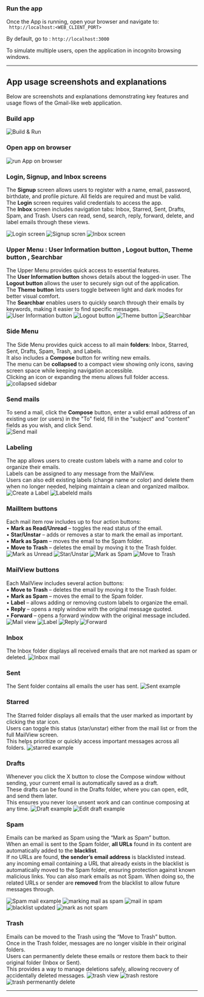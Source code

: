 
### Run the app
 Once the App is running, open your browser and navigate to:  
 ` http://localhost:<WEB_CLIENT_PORT>`  

 By default, go to : `http://localhost:3000`

To simulate multiple users, open the application in incognito browsing windows.  

---

## App usage screenshots and explanations
Below are screenshots and explanations demonstrating key features and usage flows of the Gmail-like web application.  

### Build app  
![Build & Run](../Screenshots/1.png) 

### Open app on browser
![run App on browser](../Screenshots/2.png)

### Login, Signup, and Inbox screens
The **Signup** screen allows users to register with a name, email, password, birthdate, and profile picture. All fields are required and must be valid.  
The **Login** screen requires valid credentials to access the app.  
The **Inbox** screen includes navigation tabs: Inbox, Starred, Sent, Drafts, Spam, and Trash. Users can read, send, search, reply, forward, delete, and label emails through these views. 

![Login screen](../Screenshots/3.png)
![Signup scren](../Screenshots/4.png)
![Inbox screen](../Screenshots/5.png)

### Upper Menu :  User Information button , Logout button, Theme button , Searchbar
The Upper Menu provides quick access to essential features.  
The **User Information button** shows details about the logged-in user. 
The **Logout button** allows the user to securely sign out of the application.  
The **Theme button** lets users toggle between light and dark modes for better visual comfort.  
The **Searchbar** enables users to quickly search through their emails by keywords, making it easier to find specific messages.
![User Information button](../Screenshots/6.png)
![Logout button](../Screenshots/7.png)
![Theme button](../Screenshots/8.png)
![Searchbar](../Screenshots/9.png)

### Side Menu
The Side Menu provides quick access to all main **folders**: Inbox, Starred, Sent, Drafts, Spam, Trash, and Labels.  
It also includes a **Compose** button for writing new emails.  
The menu can be **collapsed** to a compact view showing only icons, saving screen space while keeping navigation accessible.  
Clicking an icon or expanding the menu allows full folder access.
![collapsed sidebar](../Screenshots/10.png)


### Send mails
To send a mail, click the **Compose** button, enter a valid email address of an existing user (or users) in the "To" field, fill in the "subject" and "content" fields as you wish, and click Send.  
![Send mail](../Screenshots/11.png)

### Labeling
The app allows users to create custom labels with a name and color to organize their emails.  
Labels can be assigned to any message from the MailView.  
Users can also edit existing labels (change name or color) and delete them when no longer needed, helping maintain a clean and organized mailbox.
![Create a Label](../Screenshots/12.png)
![Labeleld mails](../Screenshots/13.png)

### MailItem buttons 
Each mail item row includes up to four action buttons:  
  • **Mark as Read/Unread** – toggles the read status of the email.  
  • **Star/Unstar** – adds or removes a star to mark the email as important.  
  • **Mark as Spam** – moves the email to the Spam folder.  
  • **Move to Trash** – deletes the email by moving it to the Trash folder.  
![Mark as Unread](../Screenshots/14.png)
![Star/Unstar](../Screenshots/15.png)
![Mark as Spam](../Screenshots/16.png)
![Move to Trash](../Screenshots/17.png)

### MailView buttons 
Each MailView includes several action buttons:  
  • **Move to Trash** – deletes the email by moving it to the Trash folder.  
  • **Mark as Spam** – moves the email to the Spam folder.  
  • **Label** – allows adding or removing custom labels to organize the email.  
  • **Reply** – opens a reply window with the original message quoted.  
  • **Forward** – opens a forward window with the original message included.  
![Mail view](../Screenshots/18.png)
![Label](../Screenshots/19.png)
![Reply](../Screenshots/20.png)
![Forward](../Screenshots/21.png)

### Inbox
 The Inbox folder displays all received emails that are not marked as
 spam or deleted.
 ![Inbox mail](../Screenshots/22.png)

### Sent
The Sent folder contains all emails the user has sent.
 ![Sent example](../Screenshots/23.png)

### Starred
The Starred folder displays all emails that the user marked as important by clicking the star icon.  
Users can toggle this status (star/unstar) either from the mail list or from the full MailView screen.  
This helps prioritize or quickly access important messages across all folders.
![starred example](../Screenshots/24.png)

### Drafts
Whenever you click the X button to close the Compose window without sending, your current email is automatically saved as a draft.  
These drafts can be found in the Drafts folder, where you can open, edit, and send them later.  
This ensures you never lose unsent work and can continue composing at any time.
![Draft example](../Screenshots/25.png)
![Edit draft example](../Screenshots/26.png)

### Spam
Emails can be marked as Spam using the “Mark as Spam” button.  
When an email is sent to the Spam folder, **all URLs** found in its content are automatically added to the **blacklist**.  
 If no URLs are found, **the sender’s email address** is blacklisted instead.  
any incoming email containing a URL that already exists in the blacklist is automatically moved to the Spam folder, ensuring protection against known malicious links.
You can also mark emails as not Spam. When doing so, the related URLs or sender are **removed** from the blacklist to allow future messages through.

![Spam mail example](../Screenshots/27.png)
![marking mail as spam](../Screenshots/16.png)
![mail in spam](../Screenshots/29.png)
![blacklist updated](../Screenshots/30.png)
![mark as not spam](../Screenshots/31.png)

### Trash
Emails can be moved to the Trash using the “Move to Trash” button.  
Once in the Trash folder, messages are no longer visible in their original folders.  
Users can permanently delete these emails or restore them back to their original folder (Inbox or Sent).  
This provides a way to manage deletions safely, allowing recovery of accidentally deleted messages.
![trash view ](../Screenshots/32.png)
![trash restore ](../Screenshots/33.png)
![trash permenantly delete ](../Screenshots/34.png)


---
